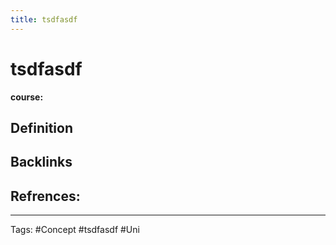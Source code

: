 ```yaml
---
title: tsdfasdf
---
```


# tsdfasdf
**course:**
## Definition

## Backlinks

## Refrences:

---
Tags: #Concept #tsdfasdf #Uni 